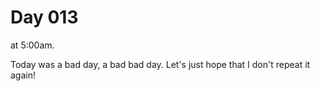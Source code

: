 # Day 013

at 5:00am.

Today was a bad day, a bad bad day. Let's just hope that I don't repeat it again!
